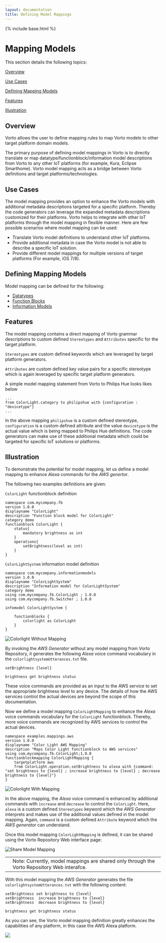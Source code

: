 ```yaml
---
layout: documentation
title: Defining Model Mappings
---
```

{% include base.html %}


# Mapping Models

This section details the following topics:

[Overview](#overview)  

[Use Cases](#use-cases)  

[Defining Mapping Models](#defining-mapping-models)

[Features](#features)

[Illustration](#illustration)


## Overview

Vorto allows the user to define mapping rules to map Vorto models to other target platform domain models.

The primary purpose of defining model mappings in Vorto is to directly translate or map datatype/functionblock/information model descriptions from Vorto to any other IoT platforms (for example, Kura, Eclipse Smarthome). Vorto model mapping acts as a bridge between Vorto definitions and target platforms/technologies.


## Use Cases

The model mapping provides an option to enhance the Vorto models with additional metadata descriptions targeted for a specific platform. Thereby the code generators can leverage the expanded metadata descriptions customized for their platforms. Vorto helps to integrate with other IoT platforms through the model mapping in flexible manner. Here are few possible scenarios where model mapping can be used:

 - Translate Vorto model definitions to understand other IoT platforms.
 - Provide additional metadata in case the Vorto model is not able to describe a specific IoT solution.
 - Provide different model mappings for multiple versions of target platforms (For example, iOS 7/8).


## Defining Mapping Models

Model mapping can be defined for the following:
 
- [Datatypes](./data-type-mapping.html)
- [Function Blocks](./function-block-mapping.html)
- [Information Models](./information-model-mapping.html)   


## Features 

The model mapping contains a direct mapping of Vorto grammar descriptions to custom defined `Stereotypes` and `Attributes` specific for the target platform.

`Stereotypes` are custom defined keywords which are leveraged by target platform generators.

`Attributes` are custom defined key value pairs for a specific stereotype which is again leveraged by specific target platform generators.

A simple model mapping statement from Vorto to Philips Hue looks likes below

	...
	from ColorLight.category to philipshue with {configuration : "devicetype"}
	...

In the above mapping `philipshue` is a custom defined stereotype, `configuration` is a custom defined attribute and the value `devicetype` is the actual value which is being mapped to Philips Hue definitions. The code generators can make use of these additional metadata which could be targeted for specific IoT solutions or platforms.


## Illustration

To demonstrate the potential for model mapping, let us define a model mapping to enhance *Alexa* commands for the *AWS genertor*.

The following two examples definitions are given:

`ColorLight` functionblock definition

	namespace com.mycompany.fb
	version 1.0.0
	displayname "ColorLight"
	description "Function block model for ColorLight"
	category demo	
	functionblock ColorLight {
		status{
			mandatory brightness as int
		}
		operations{
			setBrightness(level as int)
		}
	}

`ColorLightSystem` information model definition

	namespace com.mycompany.informationmodels
	version 1.0.0
	displayname "ColorLightSystem"
	description "Information model for ColorLightSystem"
	category demo
	using com.mycompany.fb.ColorLight ; 1.0.0
	using com.mycompany.fb.Switcher ; 1.0.0
	
	infomodel ColorLightSystem {
	
		functionblocks {
			colorlight as ColorLight
		}
	}

![Colorlight Without Mapping]({{base}}/img/documentation/vorto_aws_without_mapping.png)

By invoking the *AWS Generator* without any model mapping from Vorto Repository, it generates the following *Alexa* voice command vocabulary in the `colorlightsystemUtterances.txt` file.

	setBrightness {level}

	brightness get brightness status

These voice commands are provided as an input to the AWS service to set the appropriate brightness level to any device. The details of how the AWS services control the actual devices are beyond the scope of this documentation.

Now we define a model mapping `ColorLightMapping` to enhance the *Alexa* voice commands vocabulary for the `ColorLight` functionblock. Thereby, more voice commands are recognized by AWS services to control the actual devices.

	namespace examples.mappings.aws
	version 1.0.0
	displayname "Color Light AWS Mapping"
	description "Maps Color Light functionblock to AWS services"
	using com.mycompany.fb.ColorLight;1.0.0
	functionblockmapping ColorLightMapping {
		targetplatform aws
		from ColorLight.operation.setBrightness to alexa with {command: "set brightness to {level} ; increase brightness to {level} ; decrease brightness to {level}"}
	}


![Colorlight With Mapping]({{base}}/img/documentation/vorto_aws_with_mapping.png)

In the above mapping, the *Alexa* voice command is enhanced by  additional commands with `increase` and `decrease` to control the `ColorLight`. Here, `alexa` is a custom defined `Stereotypes` keyword which the *AWS Generator* interprets and makes use of the additional values defined in the model mapping. Again, `command` is a custom defined `Attribute` keyword which the *AWS generator* can understand. 

Once this model mapping `ColorLightMapping` is defined, it can be shared using the Vorto Repository Web interface page:

![Share Model Mapping]({{base}}/img/documentation/vorto_share_mapping_model.png)

<table class="table table-bordered">
	<tbody>
 <tr>
   <td><i class="fa fa-info-circle info-note"></i></td>
    <td>Note: Currently, model mappings are shared only through the Vorto Repository Web interafce.</td>
  </tr></tbody>
</table>  

With this model mapping the *AWS Generator* generates the file `colorlightsystemUtterances.txt` with the following content:

	setBrightness set brightness to {level} 
	setBrightness  increase brightness to {level} 
	setBrightness  decrease brightness to {level}
	
	brightness get brightness status   

As you can see, the Vorto model mapping definition greatly enhances the capabilities of any platform, in this case the AWS Alexa platform.

<div class="thumb5">
<a title="Defining a new Mapping" data-rel="prettyPhoto" href="https://youtu.be/C5c5tTFwG0U&width=1500&height=1000" rel="prettyPhoto" >
<img src="{{ base}}/img/documentation/defineinfomap.jpg"  class="box-img img-responsive zoom1">
<i class="fa fa-play-circle fa-5 play-icon"></i>
</a>
</div>
